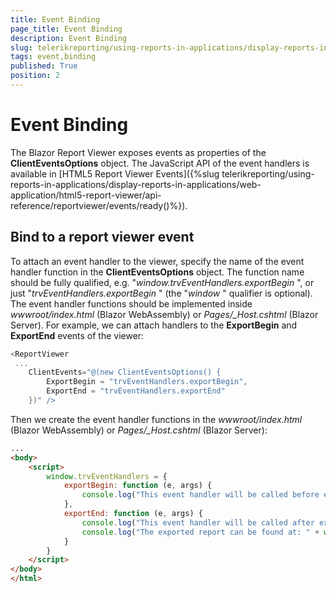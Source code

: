 ```yaml
---
title: Event Binding
page_title: Event Binding 
description: Event Binding
slug: telerikreporting/using-reports-in-applications/display-reports-in-applications/web-application/blazor-report-viewer/event-binding
tags: event,binding
published: True
position: 2
---
```


# Event Binding

The Blazor Report Viewer exposes events as properties of the __ClientEventsOptions__ object. The JavaScript API of the event handlers is available in [HTML5 Report Viewer Events]({%slug telerikreporting/using-reports-in-applications/display-reports-in-applications/web-application/html5-report-viewer/api-reference/reportviewer/events/ready()%}). 

## Bind to a report viewer event

To attach an event handler to the viewer, specify the name of the event handler function in the __ClientEventsOptions__ object. The function name should be fully qualified, e.g. "*window.trvEventHandlers.exportBegin* ", or just "*trvEventHandlers.exportBegin* " (the "*window* " qualifier is optional). The event handler functions should be implemented inside *wwwroot/index.html* (Blazor WebAssembly) or *Pages/_Host.cshtml* (Blazor Server). For example, we can attach handlers to the __ExportBegin__ and __ExportEnd__ events of the viewer: 
    
````c#
<ReportViewer
 ...
    ClientEvents="@(new ClientEventsOptions() {
        ExportBegin = "trvEventHandlers.exportBegin",
        ExportEnd = "trvEventHandlers.exportEnd"
    })" />
````

Then we create the event handler functions in the *wwwroot/index.html* (Blazor WebAssembly) or *Pages/_Host.cshtml* (Blazor Server): 
    
````html
...
<body>
    <script>
        window.trvEventHandlers = {
            exportBegin: function (e, args) {
                console.log("This event handler will be called before exporting the report in " + args.format + " format.");
            },
            exportEnd: function (e, args) {
                console.log("This event handler will be called after exporting the report.");
                console.log("The exported report can be found at: " + window.location.origin + args.url);
            }
        }
    </script>
</body>
</html>
````

